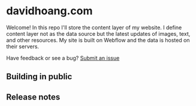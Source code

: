 # davidhoang.com

Welcome! In this repo I'll store the content layer of my website. I define content layer not as the data source but the latest updates of images, text, and other resources. My site is built on Webflow and the data is hosted on their servers.

Have feedback or see a bug? [Submit an issue](https://github.com/davidhoang/davidhoang.com/issues)

## Building in public

## Release notes
